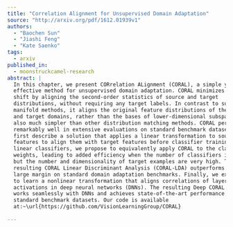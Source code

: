 ```yaml
---
title: "Correlation Alignment for Unsupervised Domain Adaptation"
source: "http://arxiv.org/pdf/1612.01939v1"
authors:
  - "Baochen Sun"
  - "Jiashi Feng"
  - "Kate Saenko"
tags:
  - arxiv
published_in:
  - moonstruckcamel-research
abstract: |
  In this chapter, we present CORrelation ALignment (CORAL), a simple yet
  effective method for unsupervised domain adaptation. CORAL minimizes domain
  shift by aligning the second-order statistics of source and target
  distributions, without requiring any target labels. In contrast to subspace
  manifold methods, it aligns the original feature distributions of the source
  and target domains, rather than the bases of lower-dimensional subspaces. It is
  also much simpler than other distribution matching methods. CORAL performs
  remarkably well in extensive evaluations on standard benchmark datasets. We
  first describe a solution that applies a linear transformation to source
  features to align them with target features before classifier training. For
  linear classifiers, we propose to equivalently apply CORAL to the classifier
  weights, leading to added efficiency when the number of classifiers is small
  but the number and dimensionality of target examples are very high. The
  resulting CORAL Linear Discriminant Analysis (CORAL-LDA) outperforms LDA by a
  large margin on standard domain adaptation benchmarks. Finally, we extend CORAL
  to learn a nonlinear transformation that aligns correlations of layer
  activations in deep neural networks (DNNs). The resulting Deep CORAL approach
  works seamlessly with DNNs and achieves state-of-the-art performance on
  standard benchmark datasets. Our code is available
  at:~\url{https://github.com/VisionLearningGroup/CORAL}
  
---
```


